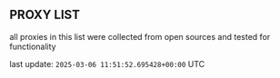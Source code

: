 ## PROXY LIST

all proxies in this list were collected from open sources and tested for functionality

last update: `2025-03-06 11:51:52.695428+00:00` UTC
